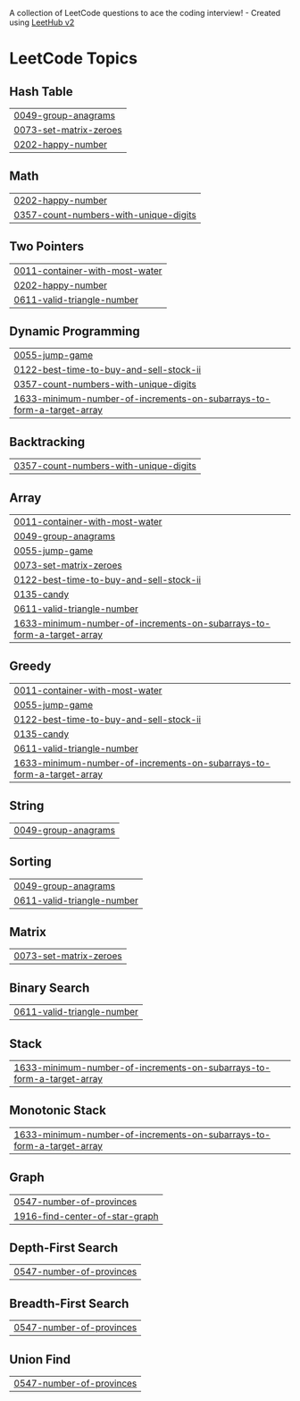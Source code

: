A collection of LeetCode questions to ace the coding interview! - Created using [LeetHub v2](https://github.com/arunbhardwaj/LeetHub-2.0)
<!---LeetCode Topics Start-->
# LeetCode Topics
## Hash Table
|  |
| ------- |
| [0049-group-anagrams](https://github.com/Pirithishaa/Leetcode-problems/tree/master/0049-group-anagrams) |
| [0073-set-matrix-zeroes](https://github.com/Pirithishaa/Leetcode-problems/tree/master/0073-set-matrix-zeroes) |
| [0202-happy-number](https://github.com/Pirithishaa/Leetcode-problems/tree/master/0202-happy-number) |
## Math
|  |
| ------- |
| [0202-happy-number](https://github.com/Pirithishaa/Leetcode-problems/tree/master/0202-happy-number) |
| [0357-count-numbers-with-unique-digits](https://github.com/Pirithishaa/Leetcode-problems/tree/master/0357-count-numbers-with-unique-digits) |
## Two Pointers
|  |
| ------- |
| [0011-container-with-most-water](https://github.com/Pirithishaa/Leetcode-problems/tree/master/0011-container-with-most-water) |
| [0202-happy-number](https://github.com/Pirithishaa/Leetcode-problems/tree/master/0202-happy-number) |
| [0611-valid-triangle-number](https://github.com/Pirithishaa/Leetcode-problems/tree/master/0611-valid-triangle-number) |
## Dynamic Programming
|  |
| ------- |
| [0055-jump-game](https://github.com/Pirithishaa/Leetcode-problems/tree/master/0055-jump-game) |
| [0122-best-time-to-buy-and-sell-stock-ii](https://github.com/Pirithishaa/Leetcode-problems/tree/master/0122-best-time-to-buy-and-sell-stock-ii) |
| [0357-count-numbers-with-unique-digits](https://github.com/Pirithishaa/Leetcode-problems/tree/master/0357-count-numbers-with-unique-digits) |
| [1633-minimum-number-of-increments-on-subarrays-to-form-a-target-array](https://github.com/Pirithishaa/Leetcode-problems/tree/master/1633-minimum-number-of-increments-on-subarrays-to-form-a-target-array) |
## Backtracking
|  |
| ------- |
| [0357-count-numbers-with-unique-digits](https://github.com/Pirithishaa/Leetcode-problems/tree/master/0357-count-numbers-with-unique-digits) |
## Array
|  |
| ------- |
| [0011-container-with-most-water](https://github.com/Pirithishaa/Leetcode-problems/tree/master/0011-container-with-most-water) |
| [0049-group-anagrams](https://github.com/Pirithishaa/Leetcode-problems/tree/master/0049-group-anagrams) |
| [0055-jump-game](https://github.com/Pirithishaa/Leetcode-problems/tree/master/0055-jump-game) |
| [0073-set-matrix-zeroes](https://github.com/Pirithishaa/Leetcode-problems/tree/master/0073-set-matrix-zeroes) |
| [0122-best-time-to-buy-and-sell-stock-ii](https://github.com/Pirithishaa/Leetcode-problems/tree/master/0122-best-time-to-buy-and-sell-stock-ii) |
| [0135-candy](https://github.com/Pirithishaa/Leetcode-problems/tree/master/0135-candy) |
| [0611-valid-triangle-number](https://github.com/Pirithishaa/Leetcode-problems/tree/master/0611-valid-triangle-number) |
| [1633-minimum-number-of-increments-on-subarrays-to-form-a-target-array](https://github.com/Pirithishaa/Leetcode-problems/tree/master/1633-minimum-number-of-increments-on-subarrays-to-form-a-target-array) |
## Greedy
|  |
| ------- |
| [0011-container-with-most-water](https://github.com/Pirithishaa/Leetcode-problems/tree/master/0011-container-with-most-water) |
| [0055-jump-game](https://github.com/Pirithishaa/Leetcode-problems/tree/master/0055-jump-game) |
| [0122-best-time-to-buy-and-sell-stock-ii](https://github.com/Pirithishaa/Leetcode-problems/tree/master/0122-best-time-to-buy-and-sell-stock-ii) |
| [0135-candy](https://github.com/Pirithishaa/Leetcode-problems/tree/master/0135-candy) |
| [0611-valid-triangle-number](https://github.com/Pirithishaa/Leetcode-problems/tree/master/0611-valid-triangle-number) |
| [1633-minimum-number-of-increments-on-subarrays-to-form-a-target-array](https://github.com/Pirithishaa/Leetcode-problems/tree/master/1633-minimum-number-of-increments-on-subarrays-to-form-a-target-array) |
## String
|  |
| ------- |
| [0049-group-anagrams](https://github.com/Pirithishaa/Leetcode-problems/tree/master/0049-group-anagrams) |
## Sorting
|  |
| ------- |
| [0049-group-anagrams](https://github.com/Pirithishaa/Leetcode-problems/tree/master/0049-group-anagrams) |
| [0611-valid-triangle-number](https://github.com/Pirithishaa/Leetcode-problems/tree/master/0611-valid-triangle-number) |
## Matrix
|  |
| ------- |
| [0073-set-matrix-zeroes](https://github.com/Pirithishaa/Leetcode-problems/tree/master/0073-set-matrix-zeroes) |
## Binary Search
|  |
| ------- |
| [0611-valid-triangle-number](https://github.com/Pirithishaa/Leetcode-problems/tree/master/0611-valid-triangle-number) |
## Stack
|  |
| ------- |
| [1633-minimum-number-of-increments-on-subarrays-to-form-a-target-array](https://github.com/Pirithishaa/Leetcode-problems/tree/master/1633-minimum-number-of-increments-on-subarrays-to-form-a-target-array) |
## Monotonic Stack
|  |
| ------- |
| [1633-minimum-number-of-increments-on-subarrays-to-form-a-target-array](https://github.com/Pirithishaa/Leetcode-problems/tree/master/1633-minimum-number-of-increments-on-subarrays-to-form-a-target-array) |
## Graph
|  |
| ------- |
| [0547-number-of-provinces](https://github.com/Pirithishaa/Leetcode-problems/tree/master/0547-number-of-provinces) |
| [1916-find-center-of-star-graph](https://github.com/Pirithishaa/Leetcode-problems/tree/master/1916-find-center-of-star-graph) |
## Depth-First Search
|  |
| ------- |
| [0547-number-of-provinces](https://github.com/Pirithishaa/Leetcode-problems/tree/master/0547-number-of-provinces) |
## Breadth-First Search
|  |
| ------- |
| [0547-number-of-provinces](https://github.com/Pirithishaa/Leetcode-problems/tree/master/0547-number-of-provinces) |
## Union Find
|  |
| ------- |
| [0547-number-of-provinces](https://github.com/Pirithishaa/Leetcode-problems/tree/master/0547-number-of-provinces) |
<!---LeetCode Topics End-->
